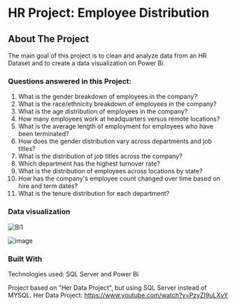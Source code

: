 # HR Project: Employee Distribution

<!-- ABOUT THE PROJECT -->
## About The Project

The main goal of this project is to clean and analyze data from an HR Dataset and to create a data visualization on Power Bi. 

### Questions answered in this Project:

1. What is the gender breakdown of employees in the company?
2. What is the race/ethnicity breakdown of employees in the company?
3. What is the age distribution of employees in the company?
4. How many employees work at headquarters versus remote locations?
5. What is the average length of employment for employees who have been terminated?
6. How does the gender distribution vary across departments and job titles?
7. What is the distribution of job titles across the company?
8. Which department has the highest turnover rate?
9. What is the distribution of employees across locations by state?
10. How has the company's employee count changed over time based on hire and term dates?
11. What is the tenure distribution for each department?

### Data visualization 
![Bi1](https://github.com/sobradoamanda/HR-project-SQL-and-PBi/assets/163925197/8c7338f7-6ecf-4a2b-b0f4-a5411f757291)

![image](https://github.com/sobradoamanda/HR-project-SQL-and-PBi/assets/163925197/adfe9846-dfd8-48b2-abe7-c1591ecd3f06)


### Built With

Technologies used: SQL Server and Power Bi

Project based on "Her Data Project", but using SQL Server instead of MYSQL. Her Data Project: https://www.youtube.com/watch?v=PzyZI9uLXvY
